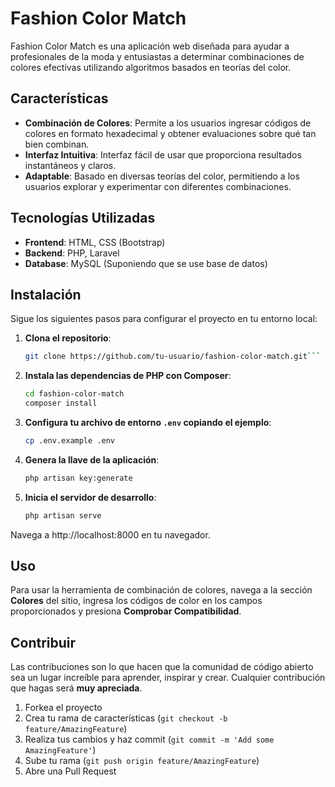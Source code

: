 # Fashion Color Match

Fashion Color Match es una aplicación web diseñada para ayudar a profesionales de la moda y entusiastas a determinar combinaciones de colores efectivas utilizando algoritmos basados en teorías del color.

## Características

- **Combinación de Colores**: Permite a los usuarios ingresar códigos de colores en formato hexadecimal y obtener evaluaciones sobre qué tan bien combinan.
- **Interfaz Intuitiva**: Interfaz fácil de usar que proporciona resultados instantáneos y claros.
- **Adaptable**: Basado en diversas teorías del color, permitiendo a los usuarios explorar y experimentar con diferentes combinaciones.

## Tecnologías Utilizadas

- **Frontend**: HTML, CSS (Bootstrap)
- **Backend**: PHP, Laravel
- **Database**: MySQL (Suponiendo que se use base de datos)

## Instalación

Sigue los siguientes pasos para configurar el proyecto en tu entorno local:

1. **Clona el repositorio**:
   ```bash
   git clone https://github.com/tu-usuario/fashion-color-match.git```

2. **Instala las dependencias de PHP con Composer**:
   ```bash
   cd fashion-color-match
   composer install


3. **Configura tu archivo de entorno `.env` copiando el ejemplo**:
   ```bash
   cp .env.example .env

4. **Genera la llave de la aplicación**:
   ```bash
   php artisan key:generate

6. **Inicia el servidor de desarrollo**:
   ```bash
   php artisan serve

Navega a http://localhost:8000 en tu navegador.


## Uso

Para usar la herramienta de combinación de colores, navega a la sección **Colores** del sitio, ingresa los códigos de color en los campos proporcionados y presiona **Comprobar Compatibilidad**.

## Contribuir

Las contribuciones son lo que hacen que la comunidad de código abierto sea un lugar increíble para aprender, inspirar y crear. Cualquier contribución que hagas será **muy apreciada**.

1. Forkea el proyecto
2. Crea tu rama de características (`git checkout -b feature/AmazingFeature`)
3. Realiza tus cambios y haz commit (`git commit -m 'Add some AmazingFeature'`)
4. Sube tu rama (`git push origin feature/AmazingFeature`)
5. Abre una Pull Request